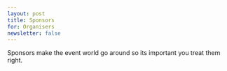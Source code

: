 ```yaml
---
layout: post
title: Sponsors
for: Organisers
newsletter: false
---
```


Sponsors make the event world go around so its important you treat them right.
